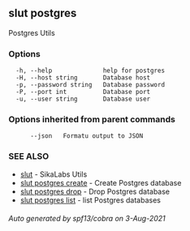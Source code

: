 ## slut postgres

Postgres Utils

### Options

```
  -h, --help              help for postgres
  -H, --host string       Database host
  -p, --password string   Database password
  -P, --port int          Database port
  -u, --user string       Database user
```

### Options inherited from parent commands

```
      --json   Formatu output to JSON
```

### SEE ALSO

* [slut](slut.md)	 - SikaLabs Utils
* [slut postgres create](slut_postgres_create.md)	 - Create Postgres database
* [slut postgres drop](slut_postgres_drop.md)	 - Drop Postgres database
* [slut postgres list](slut_postgres_list.md)	 - list Postgres databases

###### Auto generated by spf13/cobra on 3-Aug-2021
